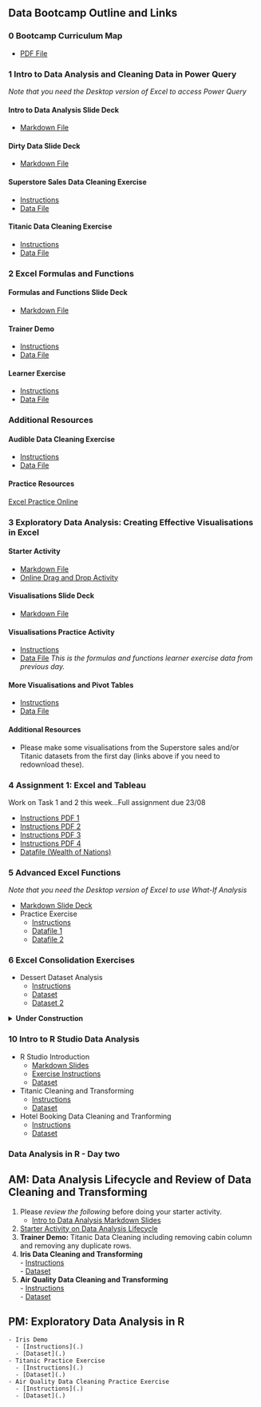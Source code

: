 ## Data Bootcamp Outline and Links

### 0 Bootcamp Curriculum Map
  - [PDF File](./Just_IT_Skills_Bootcamp_in_Data_Technician_Curriculum.pdf)
### 1 Intro to Data Analysis and Cleaning Data in Power Query 
*Note that you need the Desktop version of Excel to access Power Query*
#### Intro to Data Analysis Slide Deck
  - [Markdown File](./1%20Intro%20to%20Data%20Analysis%20and%20Excel/IntrotoDataAnalysis.slides.md)
#### Dirty Data Slide Deck
  - [Markdown File](RL-JIT/Data_Training/1%20Intro%20to%20Data%20Analysis%20and%20Excel/DirtyData.slides.md)
#### Superstore Sales Data Cleaning Exercise
  - [Instructions](./1%20Intro%20to%20Data%20Analysis%20and%20Excel/SuperStore%20Sales%20Excel%20PQ%20Cleaning%20Exercise/TasterDay_CleaningTransformingExercise_Excel.docx)
  - [Data File](./1%20Intro%20to%20Data%20Analysis%20and%20Excel/SuperStore%20Sales%20Excel%20PQ%20Cleaning%20Exercise/sample_-_superstore.xlsx)
#### Titanic Data Cleaning Exercise
  - [Instructions](./1%20Intro%20to%20Data%20Analysis%20and%20Excel/Titanic%20Excel%20PQ%20Cleaning%20Exercise/titanic_cleaning_ExcelPQ.docx)
  - [Data File](./1%20Intro%20to%20Data%20Analysis%20and%20Excel/Titanic%20Excel%20PQ%20Cleaning%20Exercise/Titanic-Dataset.csv)
### 2 Excel Formulas and Functions
#### Formulas and Functions Slide Deck
  - [Markdown File](./2%20Excel%20Formulas%20and%20Functions/Day1PM_pres_transformdata.slides.md)
#### Trainer Demo
  - [Instructions](./main/2%20Excel%20Formulas%20and%20Functions/Day1PM_TrainerDemoInstructions.docx)
  - [Data File](./main/2%20Excel%20Formulas%20and%20Functions/Day1PM_trainerDemoData.xlsx)
#### Learner Exercise
  - [Instructions](./2%20Excel%20Formulas%20and%20Functions/Day1PM_Learner_Instructions.docx)
  - [Data File](./2%20Excel%20Formulas%20and%20Functions/Day1PM_learner_WorkshopData.xlsx)
### Additional Resources
#### Audible Data Cleaning Exercise
  - [Instructions](./2%20Excel%20Formulas%20and%20Functions/Audible%20Data%20Cleaning%20Exercise/Audible_CleaningandTransforming.docx)
  - [Data File](./2%20Excel%20Formulas%20and%20Functions/Audible%20Data%20Cleaning%20Exercise/audible_uncleaned.csv)
#### Practice Resources
[Excel Practice Online](https://excel-practice-online.com/)

### 3 Exploratory Data Analysis: Creating Effective Visualisations in Excel
#### Starter Activity
  - [Markdown File](./1%20Intro%20to%20Data%20Analysis%20and%20Excel/analytics_group_activity.md)
  - [Online Drag and Drop Activity](https://app.nearpod.com/?pin=flx6k)
#### Visualisations Slide Deck
  - [Markdown File](./3%20Data%20Visualisations%20in%20Excel/Day2AM_Lecture_vis.slides.md)
#### Visualisations Practice Activity
  - [Instructions](./3%20Data%20Visualisations%20in%20Excel/Day2AM_LearnerInstructions_xlvis.docx)
  - [Data File](./2%20Excel%20Formulas%20and%20Functions/Day1PM_learner_WorkshopData.xlsx) *This is the formulas and functions learner exercise data from previous day.*
#### More Visualisations and Pivot Tables
  - [Instructions](./3%20Data%20Visualisations%20in%20Excel/Consolidation_excel_workshop.docx)
  - [Data File](./3%20Data%20Visualisations%20in%20Excel/pivottable_salesdata.xlsx)
#### Additional Resources
  - Please make some visualisations from the Superstore sales and/or Titanic datasets from the first day (links above if you need to redownload these).

### 4 Assignment 1: Excel and Tableau 
Work on Task 1 and 2 this week...Full assignment due 23/08
  - [Instructions PDF 1](./4%20Assignment1/Excel&Tableau%20Assignment%20-%20part1.pdf)
  - [Instructions PDF 2](./4%20Assignment1/Excel&Tableau%20Assignment%20-%20part2.pdf)
  - [Instructions PDF 3](./4%20Assignment1/Excel&Tableau%20Assignment%20-%20part3.pdf)
  - [Instructions PDF 4](./4%20Assignment1/Excel&Tableau%20Assignment%20-%20part4.pdf)
  - [Datafile (Wealth of Nations)](./4%20Assignment1/The%20Wealth%20of%20nations.xlsx)

### 5 Advanced Excel Functions
*Note that you need the Desktop version of Excel to use What-If Analysis*
  - [Markdown Slide Deck](./5%20Advanced_Excel_Functions/AdvancedExcelTopics.slides.md)
  - Practice Exercise
    - [Instructions](./5%20Advanced_Excel_Functions/AdvancedExcelTopics_Instructions.docx)
    - [Datafile 1](./5%20Advanced_Excel_Functions/first_dataset.csv)
    - [Datafile 2](./5%20Advanced_Excel_Functions/second_dataset.csv)
### 6 Excel Consolidation Exercises
  - Dessert Dataset Analysis
    - [Instructions](./6%20Excel_Consolidation_Exercises/Dessert%20Shop%20Analysis%20Instructions.docx)
    - [Dataset](./6%20Excel_Consolidation_Exercises/dessert_dataset.csv)
    - [Dataset 2](./6%20Excel_Consolidation_Exercises/dessert_dataset_2.csv)

<details>
<summary><b>Under Construction</b></summary>
  - Olympics Dataset Analysis
    - [Instructions](./6%20Excel_Consolidation_Exercises/Olympic%20Dataset%20Analysis%20Instructions.docx)
    - [Dataset](./6%20Excel_Consolidation_Exercises/olympic_dataset.csv)
  - Travel Destinations Dataset Analysis
    - [Instructions](./6%20Excel_Consolidation_Exercises/Travel%20Destinations%20Dataset%20Analysis%20Instructions.docx)
    - [Dataset](./6%20Excel_Consolidation_Exercises/travel_dataset.csv)
</details>

### 10 Intro to R Studio Data Analysis
  - R Studio Introduction
    - [Markdown Slides](./10%20R%20Studio%20Data%20Analysis/RStudio_tutorial.slides.md)
    - [Exercise Instructions](./10%20R%20Studio%20Data%20Analysis/Intro_Exercises.md)
    - [Dataset](./10%20R%20Studio%20Data%20Analysis/sample_dataset_with_missing.csv)
  - Titanic Cleaning and Transforming
    - [Instructions](./10%20R%20Studio%20Data%20Analysis/Titanic_Analysis.md)
    - [Dataset](./1%20Intro%20to%20Data%20Analysis%20and%20Excel/Titanic%20Excel%20PQ%20Cleaning%20Exercise/Titanic-Dataset.csv)
  - Hotel Booking Data Cleaning and Tranforming
    - [Instructions](./10%20R%20Studio%20Data%20Analysis/hotel_booking_instructions.md)
    - [Dataset](./10%20R%20Studio%20Data%20Analysis/hotel_bookings.csv)

### Data Analysis in R - Day two
## AM: Data Analysis Lifecycle and Review of Data Cleaning and Transforming
    
  1) Please *review the following* before doing your starter activity.
      - [Intro to Data Analysis Markdown Slides](./1%20Intro%20to%20Data%20Analysis%20and%20Excel/IntrotoDataAnalysis.slides.md)
  2) [Starter Activity on Data Analysis Lifecycle](https://app.nearpod.com/?pin=7cijt)
  3) **Trainer Demo:** Titanic Data Cleaning including removing cabin column and removing any duplicate rows.
  4) **Iris Data Cleaning and Transforming** <br>
    - [Instructions](.) <br>
    - [Dataset](.) <br>
  5) **Air Quality Data Cleaning and Transforming** <br>
    - [Instructions](.) <br>
    - [Dataset](.)
     
## PM: Exploratory Data Analysis in R
    - Iris Demo
      - [Instructions](.)
      - [Dataset](.)
    - Titanic Practice Exercise
      - [Instructions](.)
      - [Dataset](.)
    - Air Quality Data Cleaning Practice Exercise
      - [Instructions](.)
      - [Dataset](.)
